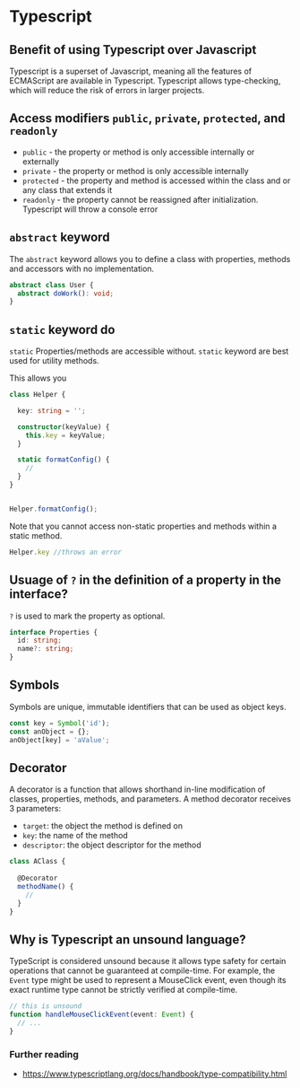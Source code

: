 # Typescript

## Benefit of using Typescript over Javascript

Typescript is a superset of Javascript, meaning all the features of ECMAScript are available in Typescript. Typescript allows type-checking, which will reduce the risk of errors in larger projects.

## Access modifiers `public`, `private`, `protected`, and `readonly`

* `public` - the property or method is only accessible internally or externally
* `private` - the property or method is only accessible internally
* `protected` - the property and method is accessed within the class and or any class that extends it 
* `readonly` - the property cannot be reassigned after initialization. Typescript will throw a console error

## `abstract` keyword

The `abstract` keyword allows you to define a class with properties, methods and accessors with no implementation.

```Typescript
abstract class User {
  abstract doWork(): void;
}
```

## `static` keyword do

`static` Properties/methods are accessible without. `static` keyword are best used for utility methods.

This allows you

```Typescript
class Helper {

  key: string = '';

  constructor(keyValue) {
    this.key = keyValue;
  }

  static formatConfig() {
    //
  }  
}


Helper.formatConfig();
```

Note that you cannot access non-static properties and methods within a static method.

```Typescript
Helper.key //throws an error
```

## Usuage of `?` in the definition of a property in the interface?

`?` is used to mark the property as optional. 

```Typescript
interface Properties {
  id: string;
  name?: string;
}
```

## Symbols

Symbols are unique, immutable identifiers that can be used as object keys. 

```Typescript
const key = Symbol('id');
const anObject = {};
anObject[key] = 'aValue';
```

## Decorator

A decorator is a function that allows shorthand in-line modification of classes, properties, methods, and parameters. A method decorator receives 3 parameters:
* `target`: the object the method is defined on
* `key`: the name of the method
* `descriptor`: the object descriptor for the method

```Typescript
class AClass {
  
  @Decorator
  methodName() {
    //
  }
}
```

## Why is Typescript an unsound language?

TypeScript is considered unsound because it allows type safety for certain operations that cannot be guaranteed at compile-time. For example, the `Event` type might be used to represent a MouseClick event, even though its exact runtime type cannot be strictly verified at compile-time.

```typescript
// this is unsound
function handleMouseClickEvent(event: Event) {
  // ...
}
```

### Further reading
- https://www.typescriptlang.org/docs/handbook/type-compatibility.html